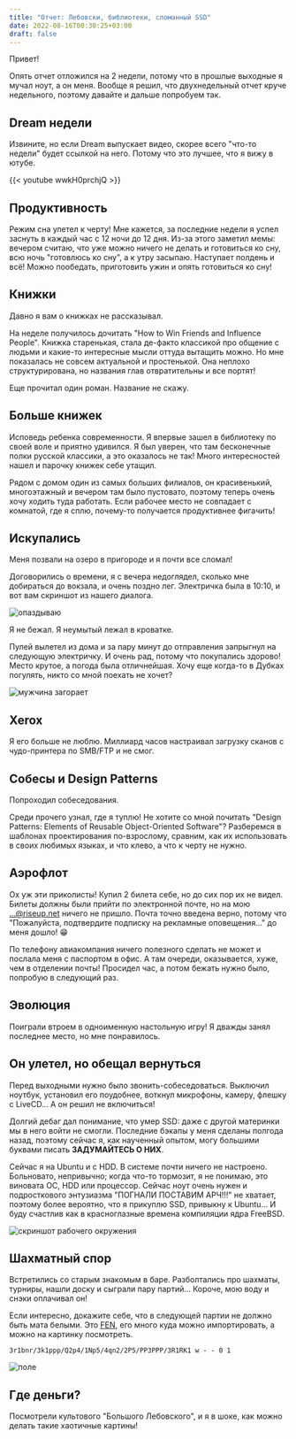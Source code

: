 ```yaml
---
title: "Отчет: Лебовски, библиотеки, сломанный SSD"
date: 2022-08-16T00:30:25+03:00
draft: false
---
```


Привет!

Опять отчет отложился на 2 недели, потому что в прошлые выходные я мучал ноут, а
он меня. Вообще я решил, что двухнедельный отчет круче недельного, поэтому
давайте и дальше попробуем так.

## Dream недели

Извините, но если Dream выпускает видео, скорее всего "что-то недели" будет
ссылкой на него. Потому что это лучшее, что я вижу в ютубе.

{{< youtube wwkH0prchjQ >}}

## Продуктивность

Режим сна улетел к черту! Мне кажется, за последние недели я успел заснуть в
каждый час с 12 ночи до 12 дня. Из-за этого заметил мемы: вечером считаю, что
уже можно ничего не делать и готовиться ко сну, всю ночь "готовлюсь ко сну", а к
утру засыпаю. Наступает полдень и всё! Можно пообедать, приготовить ужин и опять
готовиться ко сну!

## Книжки

Давно я вам о книжках не рассказывал.

На неделе получилось дочитать "How to Win Friends and Influence People". Книжка
старенькая, стала де-факто классикой про общение с людьми и какие-то интересные
мысли оттуда вытащить можно. Но мне показалась не совсем актуальной и
простенькой. Она неплохо структурирована, но названия глав отвратительны и все
портят!

Еще прочитал один роман. Название не скажу.

## Больше книжек

Исповедь ребенка современности. Я впервые зашел в библиотеку по своей воле и
приятно удивился. Я был уверен, что там бесконечные полки русской классики, а
это оказалось не так! Много интересностей нашел и парочку книжек себе утащил.

Рядом с домом один из самых больших филиалов, он красивенький, многоэтажный и
вечером там было пустовато, поэтому теперь очень хочу ходить туда работать. Если
рабочее место не совпадает с комнатой, где я сплю, почему-то получается
продуктивнее фигачить!

## Искупались

Меня позвали на озеро в пригороде и я почти все сломал!

Договорились о времени, я с вечера недоглядел, сколько мне добираться до
вокзала, и очень поздно лег. Электричка была в 10:10, и вот вам скриншот из
нашего диалога.

![опаздываю](I-am-late-dialogue.webp)

Я не бежал. Я неумытый лежал в кроватке.

Пулей вылетел из дома и за пару минут до отправления запрыгнул на следующую
электричку. И очень рад, потому что покупались здорово! Место крутое, а погода
была отличнейшая. Хочу еще когда-то в Дубках погулять, никто со мной поехать не
хочет?

![мужчина загорает](subbathing.webp "Это не фото засвечено, это мужчина принял в себя солнце...")

## Xerox

Я его больше не люблю. Миллиард часов настраивал загрузку сканов с чудо-принтера
по SMB/FTP и не смог.

## Собесы и Design Patterns

Попроходил собеседования.

Среди прочего узнал, где я туплю! Не хотите со мной почитать "Design Patterns:
Elements of Reusable Object-Oriented Software"? Разберемся в шаблонах
проектирования по-взрослому, сравним, как их использовать в своих любимых
языках, и что клево, а что к черту не нужно.

## Аэрофлот

Ох уж эти приколисты! Купил 2 билета себе, но до сих пор их не видел. Билеты
должны были прийти по электронной почте, но на мою ...@riseup.net ничего не
пришло.  Почта точно введена верно, потому что "Пожалуйста, подтвердите подписку
на рекламные оповещения..." до меня дошло! 😁

По телефону авиакомпания ничего полезного сделать не может и послала меня с
паспортом в офис. А там очереди, оказывается, хуже, чем в отделении почты!
Просидел час, а потом бежать нужно было, попробую в следующий раз.

## Эволюция

Поиграли втроем в одноименную настольную игру! Я дважды занял последнее место,
но мне понравилось.

## Он улетел, но обещал вернуться

Перед выходными нужно было звонить-собеседоваться. Выключил ноутбук, установил
его поудобнее, воткнул микрофоны, камеру, флешку с LiveCD... А он решил не
включиться!

Долгий дебаг дал понимание, что умер SSD: даже с другой материнки мы в него
войти не смогли. Последние бэкапы у меня сделаны полгода назад, поэтому сейчас
я, как наученный опытом, могу большими буквами писать **ЗАДУМАЙТЕСЬ О НИХ**.

Сейчас я на Ubuntu и с HDD. В системе почти ничего не настроено. Больновато,
непривычно; когда что-то тормозит, я не понимаю, это виновата ОС, HDD или
процессор.  Сейчас ноут очень нужен и подросткового энтузиазма "ПОГНАЛИ ПОСТАВИМ
АРЧ!!!" не хватает, поэтому более вероятно, что я прикуплю SSD, привыкну к
Ubuntu... И буду счастлив как в красноглазные времена компиляции ядра FreeBSD.

![скриншот рабочего окружения](workplace.webp "Надо в строке статуса поменять местами раскладку и CPU.")

## Шахматный спор

Встретились со старым знакомым в баре. Разболтались про шахматы, турниры, нашли
доску и сыграли пару партий... Короче, мою воду и снэки оплачивал он!

Если интересно, докажите себе, что в следующей партии не должно быть мата
белыми. Это
[FEN](https://en.wikipedia.org/wiki/Forsyth%E2%80%93Edwards_Notation), его много
куда можно импортировать, а можно на картинку посмотреть.

```plain
3r1bnr/3k1ppp/Q2p4/1Np5/4qn2/2P5/PP3PPP/3R1RK1 w - - 0 1
```

![поле](chess.webp)

## Где деньги?

Посмотрели культового "Большого Лебовского", и я в шоке, как можно делать такие
хаотичные картины!
